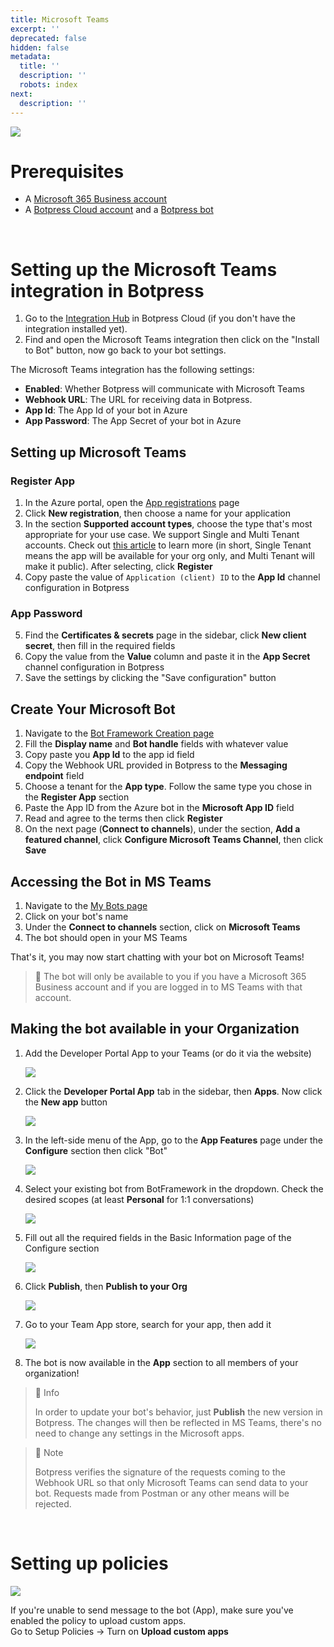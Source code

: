 ```yaml
---
title: Microsoft Teams
excerpt: ''
deprecated: false
hidden: false
metadata:
  title: ''
  description: ''
  robots: index
next:
  description: ''
---
```

![](https://files.readme.io/2871c4d-image.png)

# Prerequisites

- A [Microsoft 365 Business account](https://www.microsoft.com/en-us/microsoft-365/business/)
- A [Botpress Cloud account](https://sso.botpress.cloud) and a [Botpress bot](https://botpress.com/docs/cloud/getting-started/create-and-publish-your-chatbot/)

<br />

# Setting up the Microsoft Teams integration in Botpress

1. Go to the [Integration Hub](https://app.botpress.cloud/hub) in Botpress Cloud (if you don't have the integration installed yet).
2. Find and open the Microsoft Teams integration then click on the "Install to Bot" button, now go back to your bot settings.

The Microsoft Teams integration has the following settings:

- **Enabled**: Whether Botpress will communicate with Microsoft Teams
- **Webhook URL**: The URL for receiving data in Botpress.
- **App Id**: The App Id of your bot in Azure
- **App Password**: The App Secret of your bot in Azure

## Setting up Microsoft Teams

### Register App

1. In the Azure portal, open the [App registrations](https://portal.azure.com#blade/Microsoft_AAD_RegisteredApps/ApplicationsListBlade) page
2. Click **New registration**, then choose a name for your application
3. In the section **Supported account types**, choose the type that's most appropriate for your use case. We support Single and Multi Tenant accounts. Check out [this article](https://learn.microsoft.com/en-us/security/zero-trust/develop/identity-supported-account-types) to learn more (in short, Single Tenant means the app will be available for your org only, and Multi Tenant will make it public). After selecting, click **Register**
4. Copy paste the value of `Application (client) ID` to the **App Id** channel configuration in Botpress

### App Password

5. Find the **Certificates & secrets** page in the sidebar, click **New client secret**, then fill in the required fields
6. Copy the value from the **Value** column and paste it in the **App Secret** channel configuration in Botpress
7. Save the settings by clicking the "Save configuration" button

## Create Your Microsoft Bot

1. Navigate to the [Bot Framework Creation page](https://dev.botframework.com/bots/new)
2. Fill the **Display name** and **Bot handle** fields with whatever value
3. Copy paste you **App Id** to the app id field
4. Copy the Webhook URL provided in Botpress to the **Messaging endpoint** field
5. Choose a tenant for the **App type**. Follow the same type you chose in the **Register App** section
6. Paste the App ID from the Azure bot in the **Microsoft App ID** field
7. Read and agree to the terms then click **Register**
8. On the next page (**Connect to channels**), under the section, **Add a featured channel**, click **Configure Microsoft Teams Channel**, then click **Save**

## Accessing the Bot in MS Teams

1. Navigate to the [My Bots page](https://dev.botframework.com/bots/)
2. Click on your bot's name
3. Under the **Connect to channels** section, click on **Microsoft Teams**
4. The bot should open in your MS Teams

That's it, you may now start chatting with your bot on Microsoft Teams!

> 📘  The bot will only be available to you if you have a Microsoft 365 Business account and if you are logged in to MS Teams with that account.

## Making the bot available in your Organization

1. Add the Developer Portal App to your Teams (or do it via the website)

   ![](https://files.readme.io/cdcfaf0-image.png)
2. Click the **Developer Portal App** tab in the sidebar, then **Apps**. Now click the **New app** button

   ![](https://files.readme.io/493d192-image.png)
3. In the left-side menu of the App, go to the **App Features** page under the **Configure** section then click "Bot" 

   ![](https://files.readme.io/593ef2c-image.png)
4. Select your existing bot from BotFramework in the dropdown. Check the desired scopes (at least **Personal** for 1:1 conversations)

   ![](https://files.readme.io/d12308e-image.png)
5. Fill out all the required fields in the Basic Information page of the Configure section

   ![](https://files.readme.io/89ab3e5-image.png)
6. Click **Publish**, then **Publish to your Org**

   ![](https://files.readme.io/cb6c80c-image.png)
7. Go to your Team App store, search for your app, then add it

   ![](https://files.readme.io/ee8ccd2-image.png)
8. The bot is now available in the **App** section to all members of your organization!

> 📘 Info
> 
> In order to update your bot's behavior, just **Publish** the new version in Botpress. The changes will then be reflected in MS Teams, there's no need to change any settings in the Microsoft apps.

> 📘 Note
> 
> Botpress verifies the signature of the requests coming to the Webhook URL so that only Microsoft Teams can send data to your bot. Requests made from Postman or any other means will be rejected.

<br />

# Setting up policies

![](https://files.readme.io/72c6394-image.png)

If you're unable to send message to the bot (App), make sure you've enabled the policy to upload custom apps.  
Go to Setup Policies -> Turn on **Upload custom apps**